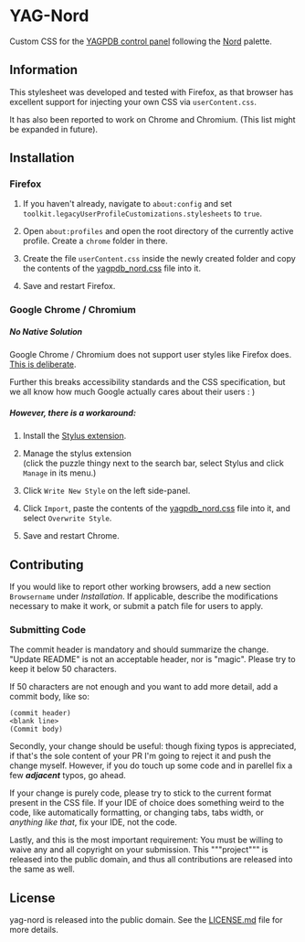 # YAG-Nord

Custom CSS for the [YAGPDB control panel](https://yagpdb.xyz/manage)
following the [Nord](https://www.nordtheme.com/docs/colors-and-palettes/) palette.

## Information

This stylesheet was developed and tested with Firefox, as that browser has
excellent support for injecting your own CSS via `userContent.css`.

It has also been reported to work on Chrome and Chromium. (This list might be
expanded in future).

## Installation

### Firefox

1. If you haven't already, navigate to `about:config` and set<br/>
    `toolkit.legacyUserProfileCustomizations.stylesheets` to `true`.<br/>

2. Open `about:profiles` and open the root directory of the currently active<br/>
   profile. Create a `chrome` folder in there.

3. Create the file `userContent.css` inside the newly created folder and copy<br/>
   the contents of the [yagpdb_nord.css](yagpdb_nord.css) file into it.<br/>

4. Save and restart Firefox.

### Google Chrome / Chromium

##### No Native Solution

Google Chrome / Chromium does not support user styles like Firefox does.
[This is deliberate](https://bugs.chromium.org/p/chromium/issues/detail?id=347016).

Further this breaks accessibility standards and the CSS specification,
but we all know how much Google actually cares about their users : )

##### However, there is a workaround:

1. Install the [Stylus extension](https://chrome.google.com/webstore/detail/stylus/clngdbkpkpeebahjckkjfobafhncgmne).

2. Manage the stylus extension<br/>
    (click the puzzle thingy next to the search bar, select Stylus and click `Manage` in its menu.)

3. Click `Write New Style` on the left side-panel.

4. Click `Import`, paste the contents of the [yagpdb_nord.css](yagpdb_nord.css)
   file into it, and select `Overwrite Style`.

5. Save and restart Chrome.

## Contributing

If you would like to report other working browsers, add a new section
`Browsername` under *Installation*. If applicable, describe the modifications
necessary to make it work, or submit a patch file for users to apply.

### Submitting Code

The commit header is mandatory and should summarize the change. "Update README"
is not an acceptable header, nor is "magic". Please try to keep it below 50
characters.

If 50 characters are not enough and you want to add more detail, add a commit
body, like so:

```
(commit header)
<blank line>
(Commit body)
```

Secondly, your change should be useful: though fixing typos is appreciated, if
that's the sole content of your PR I'm going to reject it and push the change
myself. However, if you do touch up some code and in parellel fix a few
***adjacent*** typos, go ahead.

If your change is purely code, please try to stick to the current format present
in the CSS file. If your IDE of choice does something weird to the code,
like automatically formatting, or changing tabs, tabs width, or *anything like
that*, fix your IDE, not the code.

Lastly, and this is the most important requirement: You must be willing to waive
any and all copyright on your submission. This """project""" is released into
the public domain, and thus all contributions are released into the same as well.

## License

yag-nord is released into the public domain. See the [LICENSE.md](LICENSE.md)
file for more details.
